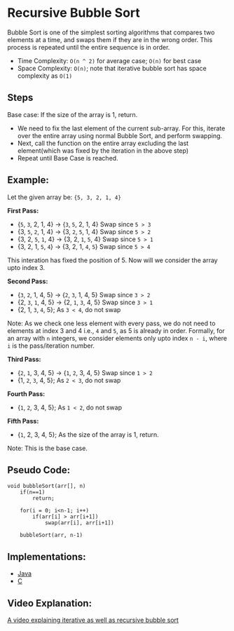 # Recursive Bubble Sort

Bubble Sort is one of the simplest sorting algorithms that compares two elements at a time, and swaps them if they are in the wrong order. This process is repeated until the entire sequence is in order.

- Time Complexity: `O(n ^ 2)` for average case; `O(n)` for best case
- Space Complexity: `O(n)`; note that iterative bubble sort has space complexity as `O(1)`

## Steps

Base case: If the size of the array is 1, return.

- We need to fix the last element of the current sub-array. For this, iterate over the entire array using normal Bubble Sort, and perform swapping.
- Next, call the function on the entire array excluding the last element(which was fixed by the iteration in the above step)
- Repeat until Base Case is reached.

## Example:

Let the given array be: `{5, 3, 2, 1, 4}`

__First Pass:__

- {`5`, `3`, 2, 1, 4} -> {`3`, `5`, 2, 1, 4} Swap since `5 > 3`
- {3, `5`, `2`, 1, 4} -> {3, `2`, `5`, 1, 4} Swap since `5 > 2`
- {3, 2, `5`, `1`, 4} -> {3, 2, `1`, `5`, 4} Swap since `5 > 1`
- {3, 2, 1, `5`, `4`} -> {3, 2, 1, `4`, `5`} Swap since `5 > 4`

This interation has fixed the position of 5. Now will we consider the array upto index 3.

__Second Pass:__

- {`3`, `2`, 1, 4, 5} -> {`2`, `3`, 1, 4, 5} Swap since `3 > 2`
- {2, `3`, `1`, 4, 5} -> {2, `1`, `3`, 4, 5} Swap since `3 > 1`
- {2, 1, `3`, `4`, 5}; As `3 < 4`, do not swap

Note: As we check one less element with every pass, we do not need to elements at index 3 and 4 i.e., `4` and `5`, as 5 is already in order. Formally, for an array with `n` integers, we consider elements only upto index `n - i`, where `i` is the pass/iteration number.

__Third Pass:__

- {`2`, `1`, 3, 4, 5} -> {`1`, `2`, 3, 4, 5} Swap since `1 > 2`
- {1, `2`, `3`, 4, 5}; As `2 < 3`, do not swap

__Fourth Pass:__

- {`1`, `2`, 3, 4, 5}; As `1 < 2`, do not swap

__Fifth Pass:__

- {`1`, 2, 3, 4, 5}; As the size of the array is 1, return.

Note: This is the base case.

## Pseudo Code:
```
void bubbleSort(arr[], n)
    if(n==1)
        return;

    for(i = 0; i<n-1; i++)
        if(arr[i] > arr[i+1])
            swap(arr[i], arr[i+1])

    bubbleSort(arr, n-1)
```

## Implementations:
- [Java](https://github.com/TheAlgorithms/Java/blob/master/Sorts/BubbleSortRecursion.java)
- [C](https://github.com/TheAlgorithms/C/blob/master/sorting/bubble_sort_recursion.c)

## Video Explanation:

[A video explaining iterative as well as recursive bubble sort](https://www.youtube.com/watch?v=gDMDVLBfCI0)
